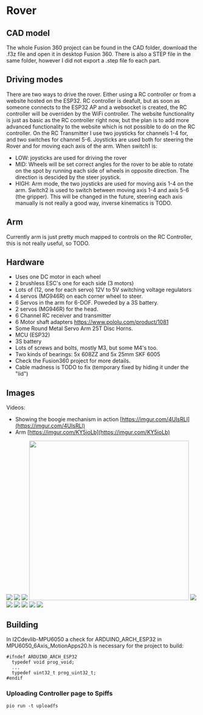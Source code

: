 # Rover
## CAD model
The whole Fusion 360 project can be found in the CAD folder, download the .f3z file and open it in desktop Fusion 360. There is also a STEP file in the same folder, however I did not export a .step file fo each part.

## Driving modes
There are two ways to drive the rover. Either using a RC controller or from a website hosted on the ESP32.
RC controller is deafult, but as soon as someone connects to the ESP32 AP and a websocket is created, the RC controller will be overriden by the WiFi controller. The website functionality is just as basic as the RC controller right now, but the plan is to add more advanced functionality to the website which is not possible to do on the RC controller.
On the RC Transmitter I use two joysticks for channels 1-4 for, and two switches for channel 5-6.
Joysticks are used both for steering the Rover and for moving each axis of the arm.
When switch1 is:
- LOW: joysticks are used for driving the rover
- MID: Wheels will be set correct angles for the rover to be able to rotate on the spot by running each side of wheels in opposite direction. The direction is descided by the steer joystick.
- HIGH: Arm mode, the two joysticks are used for moving axis 1-4 on the arm. Switch2 is used to switch between moving axis 1-4 and axis 5-6 (the gripper). This will be changed in the future, steering each axis manually is not really a good way, inverse kinematics is TODO.

## Arm
Currently arm is just pretty much mapped to controls on the RC Controller, this is not really useful, so TODO.

## Hardware
- Uses one DC motor in each wheel
- 2 brushless ESC's one for each side (3 motors)
- Lots of (12, one for each servo) 12V to 5V switching voltage regulators
- 4 servos (MG946R) on each corner wheel to steer.
- 6 Servos in the arm for 6-DOF. Poweded by a 3S battery. 
- 2 servos (MG946R) for the head.
- 6 Channel RC receiver and transmitter
- 6 Motor shaft adapters https://www.pololu.com/product/1081
- Some Round Metal Servo Arm 25T Disc Horns.
- MCU (ESP32)
- 3S battery
- Lots of screws and bolts, mostly M3, but some M4's too.
- Two kinds of bearings: 5x 608ZZ and 5x 25mm SKF 6005
- Check the Fusion360 project for more details.
- Cable madness is TODO to fix (temporary fixed by hiding it under the "lid")

## Images
Videos:
- Showing the boogie mechanism in action [https://imgur.com/4UIsRLl](https://imgur.com/4UIsRLl) 
- Arm [https://imgur.com/KY5ioLb](https://imgur.com/KY5ioLb)
<img src="/.github/1.jpg "/>
<img src="/.github/2.jpg "/>
<img src="/.github/full.jpg "/>
<img src="/.github/arm.jpg" width="420" />
<img src="/.github/4.jpg "/>
<img src="/.github/parts.jpg "/>
<img src="/.github/cad.png" />
<img src="/.github/cad_capture.png" />
<img src="/.github/render.jpg" />
<img src="/.github/wifi_controller.jpg" />

## Building
In I2Cdevlib-MPU6050 a check for ARDUINO_ARCH_ESP32 in MPU6050_6Axis_MotionApps20.h is necessary for the project to build:
```
#ifndef ARDUINO_ARCH_ESP32
  typedef void prog_void;
  ...
  typedef uint32_t prog_uint32_t;
#endif
```

### Uploading Controller page to Spiffs
```
pio run -t uploadfs
```
